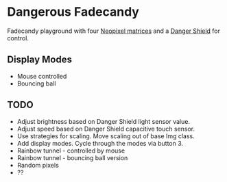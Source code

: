 Dangerous Fadecandy
===================

Fadecandy playground with four [Neopixel matrices](https://www.adafruit.com/product/1487) and a [Danger Shield](https://www.sparkfun.com/products/11649) for control.

Display Modes
-------------
* Mouse controlled
* Bouncing ball


TODO
-----
* Adjust brightness based on Danger Shield light sensor value.
* Adjust speed based on Danger Shield capacitive touch sensor.
* Use strategies for scaling. Move scaling out of base Img class.
* Add display modes. Cycle through the modes via button 3.
 * Rainbow tunnel - controlled by mouse
 * Rainbow tunnel - bouncing ball version
 * Random pixels
 * ??
  
